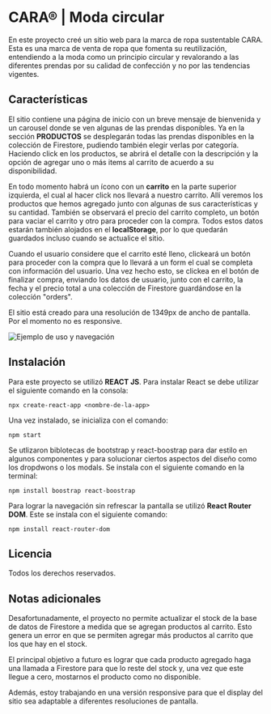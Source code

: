 # CARA® | Moda circular

En este proyecto creé un sitio web para la marca de ropa sustentable CARA. Esta es una marca de venta de ropa que fomenta su reutilización, entendiendo a la moda como un principio circular y revalorando a las diferentes prendas por su calidad de confección y no por las tendencias vigentes.


## Características

El sitio contiene una página de inicio con un breve mensaje de bienvenida y un carousel donde se ven algunas de las prendas disponibles. Ya en la sección **PRODUCTOS** se desplegarán todas las prendas disponibles en la colección de Firestore, pudiendo también elegir verlas por categoría. Haciendo click en los productos, se abrirá el detalle con la descripción y la opción de agregar uno o más items al carrito de acuerdo a su disponibilidad.

En todo momento habrá un ícono con un **carrito** en la parte superior izquierda, el cual al hacer click nos llevará a nuestro carrito. Allí veremos los productos que hemos agregado junto con algunas de sus características y su cantidad. También se observará el precio del carrito completo, un botón para vaciar el carrito y otro para proceder con la compra. Todos estos datos estarán también alojados en el **localStorage**, por lo que quedarán guardados incluso cuando se actualice el sitio.

Cuando el usuario considere que el carrito esté lleno, clickeará un botón para proceder con la compra que lo llevará a un form el cual se completa con información del usuario. Una vez hecho esto, se clickea en el botón de finalizar compra, enviando los datos de usuario, junto con el carrito, la fecha y el precio total a una colección de Firestore guardándose en la colección "orders".

El sitio está creado para una resolución de 1349px de ancho de pantalla. Por el momento no es responsive.


![Ejemplo de uso y navegación](./public/cara-moda.gif)


## Instalación

Para este proyecto se utilizó **REACT JS**. Para instalar React se debe utilizar el siguiente comando en la consola:

`npx create-react-app <nombre-de-la-app>`

Una vez instalado, se inicializa con el comando:

`npm start`

Se utlizaron biblotecas de bootstrap y react-boostrap para dar estilo en algunos componentes y para solucionar ciertos aspectos del diseño como los dropdwons o los modals. Se instala con el siguiente comando en la terminal:

`npm install boostrap react-boostrap`

Para lograr la navegación sin refrescar la pantalla se utilizó **React Router DOM**. Este se instala con el siguiente comando:

`npm install react-router-dom`


## Licencia

Todos los derechos reservados.


## Notas adicionales

Desafortunadamente, el proyecto no permite actualizar el stock de la base de datos de Firestore a medida que se agregan productos al carrito. Esto genera un error en que se permiten agregar más productos al carrito que los que hay en el stock.

El principal objetivo a futuro es lograr que cada producto agregado haga una llamada a Firestore para que lo reste del stock y, una vez que este llegue a cero, mostarnos el producto como no disponible.

Además, estoy trabajando en una versión responsive para que el display del sitio sea adaptable a diferentes resoluciones de pantalla.